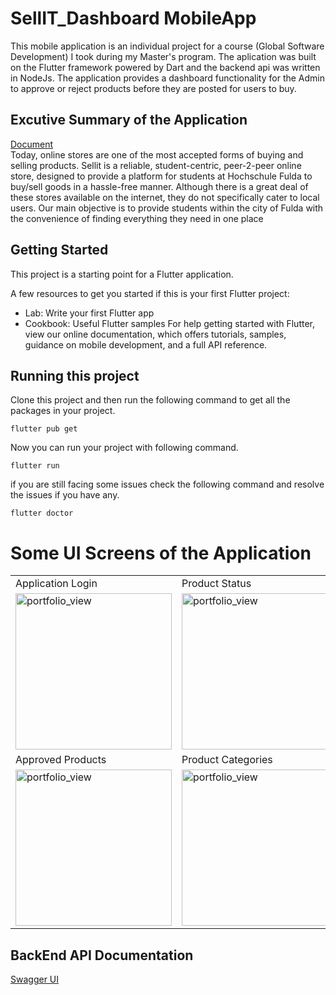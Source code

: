 # SellIT_Dashboard MobileApp 
 This mobile application is an individual project for a course (Global Software Development) I took during my Master's program. The aplication was built on the Flutter framework powered by Dart and the backend api was written in NodeJs. The application provides a dashboard functionality for the Admin to approve or reject products before they are posted for users to buy. 

## Excutive Summary of the Application
[Document](https://docs.google.com/document/d/11pKeHCEFNEo_TIwEz3EjIrHNZ2mUv9N7jiiGhmZo47s/edit?usp=sharing) </br>
Today, online stores are one of the most accepted forms of buying and selling products. Sellit is a reliable, student-centric, peer-2-peer online store, designed to provide a platform for students at Hochschule Fulda to buy/sell goods in a hassle-free manner.  Although there is a great deal of these stores available on the internet, they do not specifically cater to local users. Our main objective is to provide students within the city of Fulda with the convenience of finding everything they need in one place

## Getting Started 
This project is a starting point for a Flutter application.

A few resources to get you started if this is your first Flutter project:

* Lab: Write your first Flutter app
* Cookbook: Useful Flutter samples
For help getting started with Flutter, view our online documentation, which offers tutorials, samples, guidance on mobile development, and a full API reference.

## Running this project
Clone this project and then run the following command to get all the packages in your project.
```
flutter pub get
```
Now you can run your project with following command.
```
flutter run
```
if you are still facing some issues check the following command and resolve the issues if you have any.
```
flutter doctor
```

# Some UI Screens of the Application
<table>
  <tr>
    <td>Application Login</td>
     <td>Product Status</td>
     <td>Product Stats</td>
     <td>Application Drawer</td>
  </tr>
  <tr>
    <td valign="top"><img width="250" alt="portfolio_view" src="https://github.com/lxmirmsh1811/sellitAdmin/blob/master/ApplicationUI/Login.png"></td>
    <td valign="top"><img width="250" alt="portfolio_view" src="https://github.com/lxmirmsh1811/sellitAdmin/blob/master/ApplicationUI/DashboardTwo.png"></td>
    <td valign="top"><img width="250" alt="portfolio_view" src="https://github.com/lxmirmsh1811/sellitAdmin/blob/master/ApplicationUI/DashboardOne.png"></td>
    <td valign="top"><img width="250" alt="portfolio_view" src="https://github.com/lxmirmsh1811/sellitAdmin/blob/master/ApplicationUI/Drawer.png"></td>
   
  </tr>
    <tr>
 <td>Approved Products</td>
        <td>Product Categories</td>
        <td>Sub Categories</td>
        <td>Users</td>
  </tr>
  <tr>
    <td valign="top"><img width="250" alt="portfolio_view" src="https://github.com/lxmirmsh1811/sellitAdmin/blob/master/ApplicationUI/ApprovedProductList.png"></td>
    <td valign="top"><img width="250" alt="portfolio_view" src="https://github.com/lxmirmsh1811/sellitAdmin/blob/master/ApplicationUI/Categories.png"></td>
    <td valign="top"><img width="250" alt="portfolio_view" src="https://github.com/lxmirmsh1811/sellitAdmin/blob/master/ApplicationUI/SubCategories.png"></td>
   <td valign="top"><img width="250" alt="portfolio_view" src="https://github.com/lxmirmsh1811/sellitAdmin/blob/master/ApplicationUI/Users.png"></td>
  </tr>
 </table>
 
 ## BackEnd API Documentation
[Swagger UI](http://3.134.103.215:3000/api/v1/api-docs/)




